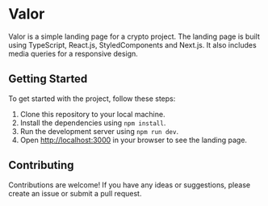 # Valor
Valor is a simple landing page for a crypto project. The landing page is built using TypeScript, React.js, StyledComponents and Next.js. It also includes media queries for a responsive design.

## Getting Started

To get started with the project, follow these steps:

1. Clone this repository to your local machine.
2. Install the dependencies using `npm install`.
3. Run the development server using `npm run dev`.
4. Open [http://localhost:3000](http://localhost:3000) in your browser to see the landing page.

## Contributing

Contributions are welcome! If you have any ideas or suggestions, please create an issue or submit a pull request.
